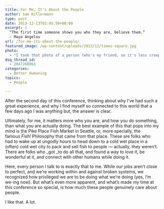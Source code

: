 ```yaml
---
title: For Me, It’s About the People
author: Sam Killermann
type: post
date: 2013-12-13T02:45:50+00:00
excerpt: |
  “The first time someone shows you who they are, believe them.”
  - Maya Angelou
url: /for-me-its-about-the-people/
featured_image: /wp-content/uploads/2013/12/times-square.jpg
photo:
  - "I took that photo of a person (who's my friend, so it's less creepy) the last time I was in Times Square."
dsq_thread_id:
  - 2047268063
categories:
  - Better Humaning
topics:
  - People

---
```

After the second day of this conference, thinking about why I&#8217;ve had such a great experience, and why I find myself so connected to this world that a few days ago I was anything but, the answer is clear.

Ultimately, for me, it matters more who you are, and how you do something, than what you are actually doing. The best example of this that pops into my mind is the Pike Place Fish Market in Seattle, or, more specially, the famous _Fish!_ Philosophy that came from that place. These are folks who had to wake up at ungodly hours to head down to a cold wet place in a (often) cold wet city to pack and sell fish to people &#8212; actually, they weren&#8217;t. There are folks who _got _to do all that, and found a way to love it, be wonderful at it, and connect with other humans while doing it.

Here, every person I talk to is exactly that to me. While our jobs aren&#8217;t close to perfect, and we&#8217;re working within and against broken systems, we recognized how privileged we are to be doing what we&#8217;re doing (yes, I&#8217;m we-ing now). But what&#8217;s even more apparent, and what&#8217;s made my time at this conference so special, is how much these people genuinely care about people.

I like that. A lot.